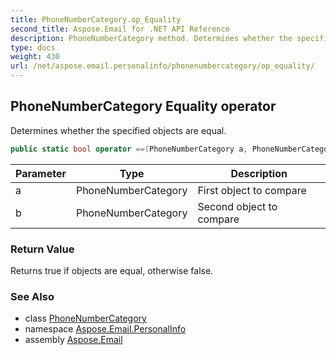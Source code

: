 ```yaml
---
title: PhoneNumberCategory.op_Equality
second_title: Aspose.Email for .NET API Reference
description: PhoneNumberCategory method. Determines whether the specified objects are equal
type: docs
weight: 430
url: /net/aspose.email.personalinfo/phonenumbercategory/op_equality/
---
```

## PhoneNumberCategory Equality operator

Determines whether the specified objects are equal.

```csharp
public static bool operator ==(PhoneNumberCategory a, PhoneNumberCategory b)
```

| Parameter | Type | Description |
| --- | --- | --- |
| a | PhoneNumberCategory | First object to compare |
| b | PhoneNumberCategory | Second object to compare |

### Return Value

Returns true if objects are equal, otherwise false.

### See Also

* class [PhoneNumberCategory](../)
* namespace [Aspose.Email.PersonalInfo](../../phonenumbercategory/)
* assembly [Aspose.Email](../../../)


